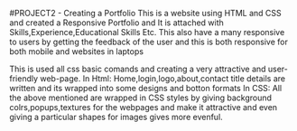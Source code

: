  #PROJECT2 - Creating a Portfolio
This is a website using HTML and CSS and created a Responsive Portfolio and It is attached with Skills,Experience,Educational Skills Etc.
This also have a many responsive to users by getting the feedback of the user and this is both responsive for both mobile and websites in 
laptops

This is used all css basic comands and creating a very attractive and user-friendly web-page.
In Html:
Home,login,logo,about,contact title details are written and its wrapped into some designs and botton formats
In CSS:
All the above mentioned are wrapped in CSS styles by giving background colrs,popups,textures for the 
webpages and make it attractive and even giving a particular shapes for images gives more evenful.


                                                        
